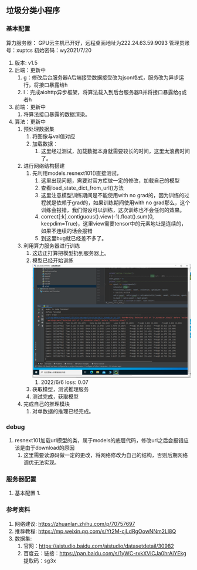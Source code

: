 ## 垃圾分类小程序


### 基本配置


算力服务器：
GPU云主机已开好，远程桌面地址为222.24.63.59:9093
管理员账号：xuptcs 
初始密码：wy2021/7/20

1. 版本: v1.5
2. 后端：更新中
   1. g：修改后台服务器A后端接受数据接受改为json格式，服务改为异步运行，将接口暴露给h
   2. l：完成aiohttp异步框架，将算法载入到后台服务器B并将接口暴露给g或者h
3. 前端：更新中
   1. 将算法接口暴露的数据渲染。
4. 算法：更新中
   1. 预处理数据集
      1. 将图像与val值对应
      2. 加载数据：
         1. 这里经过测试，加载数据本身就需要较长的时间，这里太浪费时间了。
   2. 进行网络结构搭建
      1. 先利用models.resnext101()直接测试，
         1. 这里出现问题，需要对官方库做一定的修改，加载自己的模型
         2. 查看load_state_dict_from_url()方法
         3. 这里注意模型训练期间是不能使用with no grad的，因为训练的过程就是依赖于grad的，如果训练期间使用with no grad那么，这个训练会报错，我们假设可以训练，这次训练也不会任何的效果。
         4. correct[:k].contiguous().view(-1).float().sum(0, keepdim=True)，这里view需要tensor中的元素地址是连续的，如果不连续的话会报错
         5. 到这里bug就已经差不多了。
   3. 利用算力服务器进行训练
      1. 这边正打算把模型扔到服务器上。
      2. 模型已经开始训练 ![img.png](img.png)
         1. 2022/6/6 loss: 0.07
      3. 获取模型，测试推理服务
      4. 测试完成，获取模型
   4. 完成自己的推理模块
      1. 对单数据的推理已经完成。
### debug

1. resnext101加载url模型的类，属于models的底层代码，修改url之后会报错应该是由于download的原因
   1. 这里需要读源码做一定的更改，将网络修改为自己的结构，否则后期网络调优无法实现。


   
### 服务器配置

1. 基本配置
   1. 

### 参考资料

1. 网络建议: https://zhuanlan.zhihu.com/p/70757697
2. 推荐教程: https://mp.weixin.qq.com/s/Yt2M-cjLdRgOowNNm2Ll8Q
3. 数据集: 
   1. 官网：https://aistudio.baidu.com/aistudio/datasetdetail/30982
   2. 百度云：链接：https://pan.baidu.com/s/1yWC-rxkXVlCJa0hrAiYEkg 提取码：sg3x